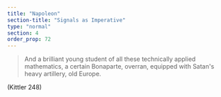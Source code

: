 ```yaml
---
title: "Napoleon"
section-title: "Signals as Imperative"
type: "normal"
section: 4
order_prop: 72
---
```


> And a brilliant young student of all these technically applied mathematics,
> a certain Bonaparte, overran, equipped with Satan's heavy artillery,
> old Europe.

(Kittler 248)
